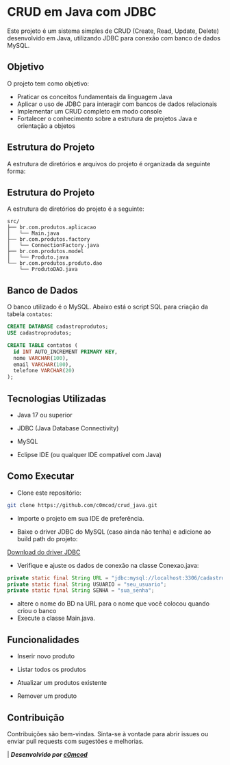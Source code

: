 # CRUD em Java com JDBC

Este projeto é um sistema simples de CRUD (Create, Read, Update, Delete) desenvolvido em Java, utilizando JDBC para conexão com banco de dados MySQL.

## Objetivo

O projeto tem como objetivo:

- Praticar os conceitos fundamentais da linguagem Java
- Aplicar o uso de JDBC para interagir com bancos de dados relacionais
- Implementar um CRUD completo em modo console
- Fortalecer o conhecimento sobre a estrutura de projetos Java e orientação a objetos

## Estrutura do Projeto

A estrutura de diretórios e arquivos do projeto é organizada da seguinte forma:

## Estrutura do Projeto

A estrutura de diretórios do projeto é a seguinte:

```
src/
├── br.com.produtos.aplicacao
│   └── Main.java
├── br.com.produtos.factory
│   └── ConnectionFactory.java
├── br.com.produtos.model
│   └── Produto.java
└── br.com.produtos.produto.dao
    └── ProdutoDAO.java
```


## Banco de Dados

O banco utilizado é o MySQL. Abaixo está o script SQL para criação da tabela `contatos`:

```sql
CREATE DATABASE cadastroprodutos;
USE cadastroprodutos;

CREATE TABLE contatos (
  id INT AUTO_INCREMENT PRIMARY KEY,
  nome VARCHAR(100),
  email VARCHAR(100),
  telefone VARCHAR(20)
);
```
## Tecnologias Utilizadas
- Java 17 ou superior

- JDBC (Java Database Connectivity)

- MySQL

- Eclipse IDE (ou qualquer IDE compatível com Java)

## Como Executar
- Clone este repositório:

```bash
git clone https://github.com/c0mcod/crud_java.git
```
- Importe o projeto em sua IDE de preferência.

- Baixe o driver JDBC do MySQL (caso ainda não tenha) e adicione ao build path do projeto:

[Download do driver JDBC](https://dev.mysql.com/downloads/connector/j/)

- Verifique e ajuste os dados de conexão na classe Conexao.java:

```java
private static final String URL = "jdbc:mysql://localhost:3306/cadastroprodutos";
private static final String USUARIO = "seu_usuario";
private static final String SENHA = "sua_senha";
```
- altere o nome do BD na URL para o nome que você colocou quando criou o banco
- Execute a classe Main.java.
## Funcionalidades
- Inserir novo produto

- Listar todos os produtos

- Atualizar um produtos existente

- Remover um produto

## Contribuição
Contribuições são bem-vindas. Sinta-se à vontade para abrir issues ou enviar pull requests com sugestões e melhorias.

| **_Desenvolvido por [c0mcod](https://github.com/c0mcod)_**